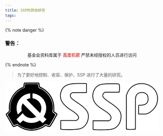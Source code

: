 ```yaml
---
title: SSP的其他研究
tags:
---
```


{% note danger %}

### 警告：

<p align="center"

基金会资料库属于
<font color=#d9534f>**高度机密**</font>
严禁未经授权的人员进行访问

</p>
{% endnote %}

> 为了更好地控制、收容、保护，SSP 进行了大量的研究。

![](../images/logo_ssp.svg)
